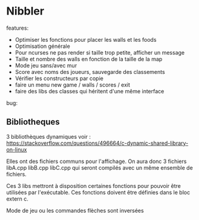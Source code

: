 # Nibbler

features:
- Optimiser les fonctions pour placer les walls et les foods
- Optimisation générale
- Pour ncurses ne pas render si taille trop petite, afficher un message
- Taille et nombre des walls en fonction de la taille de la map
- Mode jeu sans/avec mur
- Score avec noms des joueurs, sauvegarde des classements
- Vérifier les constructeurs par copie
- faire un menu  new game / walls / scores / exit
- faire des libs des classes qui héritent d'une même interface

bug:


## Bibliotheques

3 bibliothèques dynamiques voir :
https://stackoverflow.com/questions/496664/c-dynamic-shared-library-on-linux

Elles ont des fichiers communs pour l'affichage.
On aura donc 3 fichiers libA.cpp libB.cpp libC.cpp qui seront compilés avec un même ensemble de fichiers.

Ces 3 libs mettront à disposition certaines fonctions pour pouvoir être utilisées par l'exécutable. Ces fonctions doivent être définies dans le bloc extern c.

Mode de jeu ou les commandes flèches sont inversées
